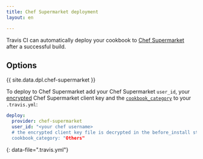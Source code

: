 ```yaml
---
title: Chef Supermarket deployment
layout: en

---
```


Travis CI can automatically deploy your cookbook to [Chef
Supermarket](https://supermarket.chef.io/) after a successful build.

<aside markdown="block" class="ataglance">

## Options

{{ site.data.dpl.chef-supermarket }}

</aside>

To deploy to Chef Supermarket add your Chef Supermarket `user_id`, your
[encrypted](/user/encrypting-files) Chef Supermarket client key and the
[`cookbook_category`](https://docs.getchef.com/knife_cookbook_site.html#id12) to
your `.travis.yml`:

```yaml
deploy:
  provider: chef-supermarket
  user_id: "<your chef username>
  # the encrypted client key file is decrypted in the before_install stage of the build when you add it using the instructions above
  cookbook_category: "Others"
```
{: data-file=".travis.yml"}
